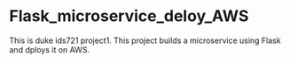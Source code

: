 # Flask_microservice_deloy_AWS
This is duke ids721 project1. This project builds a microservice using Flask and dploys it on AWS.
